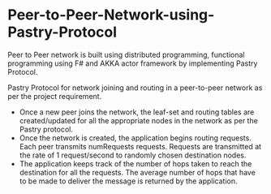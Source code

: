 # Peer-to-Peer-Network-using-Pastry-Protocol

Peer to Peer network is built using distributed programming, functional programming using F# and AKKA actor framework by implementing Pastry Protocol.

Pastry Protocol for network joining and routing in a peer-to-peer network as per the
project requirement.
- Once a new peer joins the network, the leaf-set and routing tables are
created/updated for all the appropriate nodes in the network as per the Pastry
protocol.
- Once the network is created, the application begins routing requests. Each peer
transmits numRequests requests. Requests are transmitted at the rate of 1
request/second to randomly chosen destination nodes.
- The application keeps track of the number of hops taken to reach the destination
for all the requests. The average number of hops that have to be made to deliver
the message is returned by the application.
